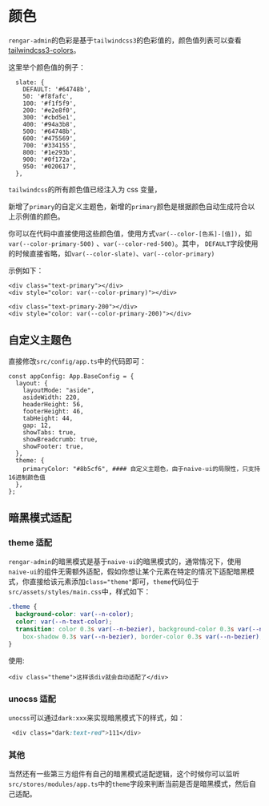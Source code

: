 # 颜色

`rengar-admin`的色彩是基于`tailwindcss3`的色彩值的，颜色值列表可以查看[tailwindcss3-colors](https://www.tailwindcss.cn/docs/customizing-colors)。

这里举个颜色值的例子：

```
  slate: {
    DEFAULT: '#64748b',
    50: '#f8fafc',
    100: '#f1f5f9',
    200: '#e2e8f0',
    300: '#cbd5e1',
    400: '#94a3b8',
    500: '#64748b',
    600: '#475569',
    700: '#334155',
    800: '#1e293b',
    900: '#0f172a',
    950: '#020617',
  },
```

`tailwindcss`的所有颜色值已经注入为 css 变量，

新增了`primary`的自定义主题色，新增的`primary`颜色是根据颜色自动生成符合以上示例值的颜色。

你可以在代码中直接使用这些颜色值，使用方式`var(--color-[色系]-[值])`，如`var(--color-primary-500)` 、`var(--color-red-500)`。其中，
`DEFAULT`字段使用的时候直接省略，如`var(--color-slate)`、`var(--color-primary)`

示例如下：

```vue
<div class="text-primary"></div>
<div style="color: var(--color-primary)"></div>

<div class="text-primary-200"></div>
<div style="color: var(--color-primary-200)"></div>
```

## 自定义主题色

直接修改`src/config/app.ts`中的代码即可：

```ts{14}
const appConfig: App.BaseConfig = {
  layout: {
    layoutMode: "aside",
    asideWidth: 220,
    headerHeight: 56,
    footerHeight: 46,
    tabHeight: 44,
    gap: 12,
    showTabs: true,
    showBreadcrumb: true,
    showFooter: true,
  },
  theme: {
    primaryColor: "#8b5cf6", #### 自定义主题色，由于naive-ui的局限性，只支持16进制颜色值
  },
};
```

## 暗黑模式适配

### theme 适配

`rengar-admin`的暗黑模式是基于`naive-ui`的暗黑模式的，通常情况下，使用`naive-ui`的组件无需额外适配，假如你想让某个元素在特定的情况下适配暗黑模式，你直接给该元素添加`class="theme"`即可，`theme`代码位于`src/assets/styles/main.css`中，样式如下：

```css
.theme {
  background-color: var(--n-color);
  color: var(--n-text-color);
  transition: color 0.3s var(--n-bezier), background-color 0.3s var(--n-bezier),
    box-shadow 0.3s var(--n-bezier), border-color 0.3s var(--n-bezier);
}
```

使用:

```vue
<div class="theme">这样该div就会自动适配了</div>
```

### unocss 适配

`unocss`可以通过`dark:xxx`来实现暗黑模式下的样式，如：

```css
 <div class="dark:text-red">111</div>
```

### 其他

当然还有一些第三方组件有自己的暗黑模式适配逻辑，这个时候你可以监听`src/stores/modules/app.ts`中的`theme`字段来判断当前是否是暗黑模式，然后自己适配。

